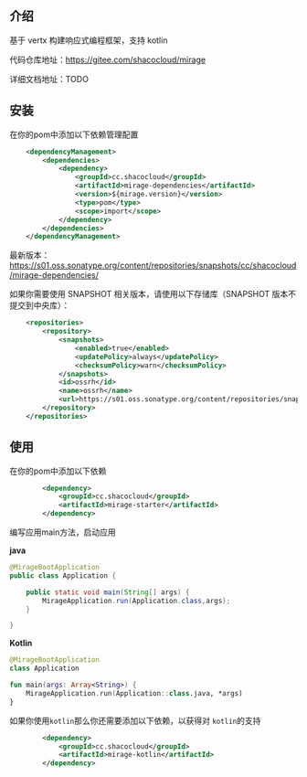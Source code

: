 ## 介绍

基于 vertx 构建响应式编程框架，支持 kotlin

代码仓库地址：https://gitee.com/shacocloud/mirage

详细文档地址：TODO

## 安装

在你的pom中添加以下依赖管理配置

```xml
    <dependencyManagement>
        <dependencies>
            <dependency>
                <groupId>cc.shacocloud</groupId>
                <artifactId>mirage-dependencies</artifactId>
                <version>${mirage.version}</version>
                <type>pom</type>
                <scope>import</scope>
            </dependency>
        </dependencies>
    </dependencyManagement>
```

最新版本：https://s01.oss.sonatype.org/content/repositories/snapshots/cc/shacocloud/mirage-dependencies/

如果你需要使用 SNAPSHOT 相关版本，请使用以下存储库（SNAPSHOT 版本不提交到中央库）：

```xml
    <repositories>
        <repository>
            <snapshots>
                <enabled>true</enabled>
                <updatePolicy>always</updatePolicy>
                <checksumPolicy>warn</checksumPolicy>
            </snapshots>
            <id>ossrh</id>
            <name>ossrh</name>
            <url>https://s01.oss.sonatype.org/content/repositories/snapshots/</url>
        </repository>
    </repositories>
```

## 使用

在你的pom中添加以下依赖

```xml
        <dependency>
            <groupId>cc.shacocloud</groupId>
            <artifactId>mirage-starter</artifactId>
        </dependency>
```

编写应用main方法，启动应用

**java**

```java
@MirageBootApplication
public class Application {

    public static void main(String[] args) {
        MirageApplication.run(Application.class,args);
    }

}
```

**Kotlin**

```kotlin
@MirageBootApplication
class Application

fun main(args: Array<String>) {
    MirageApplication.run(Application::class.java, *args)
}
```

如果你使用`kotlin`那么你还需要添加以下依赖，以获得对 `kotlin`的支持

```xml
        <dependency>
            <groupId>cc.shacocloud</groupId>
            <artifactId>mirage-kotlin</artifactId>
        </dependency>
```

